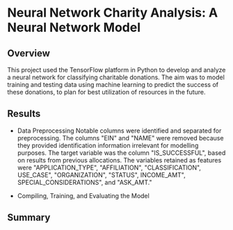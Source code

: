 # Neural Network Charity Analysis: A Neural Network Model

## Overview
This project used the TensorFlow platform in Python to develop and analyze a neural network for classifying charitable donations. The aim was to model training and testing data using machine learning to predict the success of these donations, to plan for best utilization of resources in the future.

## Results
* Data Preprocessing
Notable columns were identified and separated for preprocessing. The columns "EIN" and "NAME" were removed because they provided identification information irrelevant for modelling purposes. The target variable was the column "IS_SUCCESSFUL", based on results from previous allocations. The variables retained as features were "APPLICATION_TYPE", "AFFILIATION", "CLASSIFICATION", USE_CASE", "ORGANIZATION", "STATUS", INCOME_AMT", SPECIAL_CONSIDERATIONS", and "ASK_AMT."

* Compiling, Training, and Evaluating the Model

## Summary
